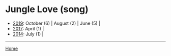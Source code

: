 # Jungle Love (song)

  * [2019](./jungle-love-song-2019.md): 
      October (6) | 
      August (2) | 
      June (5) | 
  * [2017](./jungle-love-song-2017.md): 
      April (1) | 
  * [2014](./jungle-love-song-2014.md): 
      July (1) | 

----

[Home](../)
